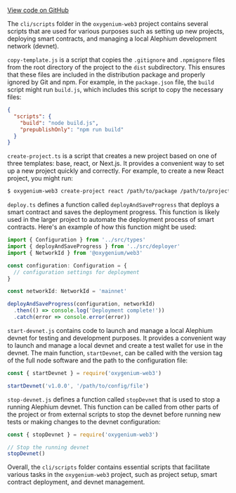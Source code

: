 [View code on GitHub](https://github.com/oxygenium/oxygenium-web3/.autodoc/docs/json/packages/cli/scripts)

The `cli/scripts` folder in the `oxygenium-web3` project contains several scripts that are used for various purposes such as setting up new projects, deploying smart contracts, and managing a local Alephium development network (devnet).

`copy-template.js` is a script that copies the `.gitignore` and `.npmignore` files from the root directory of the project to the `dist` subdirectory. This ensures that these files are included in the distribution package and properly ignored by Git and npm. For example, in the `package.json` file, the `build` script might run `build.js`, which includes this script to copy the necessary files:

```json
{
  "scripts": {
    "build": "node build.js",
    "prepublishOnly": "npm run build"
  }
}
```

`create-project.ts` is a script that creates a new project based on one of three templates: base, react, or Next.js. It provides a convenient way to set up a new project quickly and correctly. For example, to create a new React project, you might run:

```bash
$ oxygenium-web3 create-project react /path/to/package /path/to/project
```

`deploy.ts` defines a function called `deployAndSaveProgress` that deploys a smart contract and saves the deployment progress. This function is likely used in the larger project to automate the deployment process of smart contracts. Here's an example of how this function might be used:

```javascript
import { Configuration } from '../src/types'
import { deployAndSaveProgress } from '../src/deployer'
import { NetworkId } from '@oxygenium/web3'

const configuration: Configuration = {
  // configuration settings for deployment
}

const networkId: NetworkId = 'mainnet'

deployAndSaveProgress(configuration, networkId)
  .then(() => console.log('Deployment complete!'))
  .catch(error => console.error(error))
```

`start-devnet.js` contains code to launch and manage a local Alephium devnet for testing and development purposes. It provides a convenient way to launch and manage a local devnet and create a test wallet for use in the devnet. The main function, `startDevnet`, can be called with the version tag of the full node software and the path to the configuration file:

```javascript
const { startDevnet } = require('oxygenium-web3')

startDevnet('v1.0.0', '/path/to/config/file')
```

`stop-devnet.js` defines a function called `stopDevnet` that is used to stop a running Alephium devnet. This function can be called from other parts of the project or from external scripts to stop the devnet before running new tests or making changes to the devnet configuration:

```javascript
const { stopDevnet } = require('oxygenium-web3')

// Stop the running devnet
stopDevnet()
```

Overall, the `cli/scripts` folder contains essential scripts that facilitate various tasks in the `oxygenium-web3` project, such as project setup, smart contract deployment, and devnet management.
